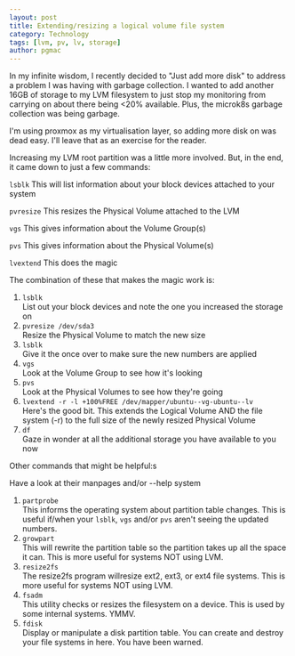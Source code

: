 ```yaml
---
layout: post
title: Extending/resizing a logical volume file system
category: Technology
tags: [lvm, pv, lv, storage]
author: pgmac
---
```

In my infinite wisdom, I recently decided to "Just add more disk" to address a problem I was having with garbage collection.
I wanted to add another 16GB of storage to my LVM filesystem to just stop my monitoring from carrying on about there being <20% available.
Plus, the microk8s garbage collection was being garbage.

I'm using proxmox as my virtualisation layer, so adding more disk on was dead easy. I'll leave that as an exercise for the reader.

Increasing my LVM root partition was a little more involved.
But, in the end, it came down to just a few commands:

`lsblk` This will list information about your block devices attached to your system

`pvresize` This resizes the Physical Volume attached to the LVM

`vgs` This gives information about the Volume Group(s)

`pvs` This gives information about the Physical Volume(s)

`lvextend` This does the magic

The combination of these that makes the magic work is:

1. `lsblk`<br/>
   List out your block devices and note the one you increased the storage on
2. `pvresize /dev/sda3` <br/>
   Resize the Physical Volume to match the new size
3. `lsblk`<br/>
   Give it the once over to make sure the new numbers are applied
4. `vgs`<br/>
   Look at the Volume Group to see how it's looking
5. `pvs`<br/>
   Look at the Physical Volumes to see how they're going
6. `lvextend -r -l +100%FREE /dev/mapper/ubuntu--vg-ubuntu--lv`<br/>
   Here's the good bit. This extends the Logical Volume AND the file system (-r) to the full size of the newly resized Physical Volume
7. `df`<br/>
   Gaze in wonder at all the additional storage you have available to you now

Other commands that might be helpful:s

Have a look at their manpages and/or --help system

1. `partprobe`<br/>
   This informs the operating system about partition table changes. This is useful if/when your `lsblk`, `vgs` and/or `pvs` aren't seeing the updated numbers.
2. `growpart`<br/>
   This will rewrite the partition table so the partition takes up all the space it can. This is more useful for systems NOT using LVM.
3. `resize2fs`<br/>
   The resize2fs program willresize ext2, ext3, or ext4 file systems. This is more useful for systems NOT using LVM.
4. `fsadm`<br/>
   This utility checks or resizes the filesystem on a device. This is used by some internal systems. YMMV.
5. `fdisk`<br/>
   Display or manipulate a disk partition table. You can create and destroy your file systems in here. You have been warned.